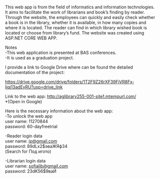 This web app is from the field of informatics and information technologies. It aims to facilitate the work of librarians and book’s finding by reader. Through the website, the employees can quickly and easily check whether a book is in the library, whether it is available, in how many copies and where it is located. The reader can find in which library wished book is located or choose from library’s fund. The website was created using ASP.NET CORE WEB APP.

Notes                                  
-This web application is presented at BAS conferences.                    
-It is used as a graduation project.

I provide a link to Google Drive where can be found the detailed documentation of the project:

https://drive.google.com/drive/folders/1T2F9Z26rXF39FiVR8Fx-Ijqj13adEyRU?usp=drive_link

Link to the web app:
http://aglibrary255-001-site1.mtempurl.com/  
*(Open in Google)

Here is the necessary information about the web app:  
-To unlock the web app  
user name: 11270844  
password: 60-dayfreetrial  

-Reader login data  
user name: ip@gmail.com  
password: 89dLx2$эваЖЯф34  
(Search for Под игото)  

-Librarian login data  
user name: sofialib@gmail.com  
password: 23dK56$9ваЙ  
